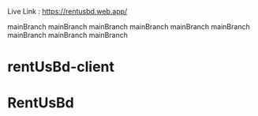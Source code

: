 Live Link : https://rentusbd.web.app/

mainBranch
mainBranch
mainBranch
mainBranch
mainBranch
mainBranch
mainBranch
mainBranch
mainBranch





# rentUsBd-client
# RentUsBd
